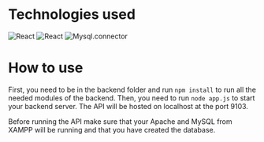 # Technologies used

![React](https://img.shields.io/badge/bootstrap-v4.6+-green.svg)
![React](https://img.shields.io/badge/react-v18.2.0-blue.svg)
![Mysql.connector](https://img.shields.io/badge/react--dom-v18.2.0-red.svg)



# How to use

First, you need to be in the backend folder and run `npm install` to run all the needed modules of the backend. Then, you need to run `node app.js` to start your backend server. The API will be hosted on localhost at the port 9103.

Before running the API make sure that your Apache and MySQL from XAMPP will be running and that you have created the database.
